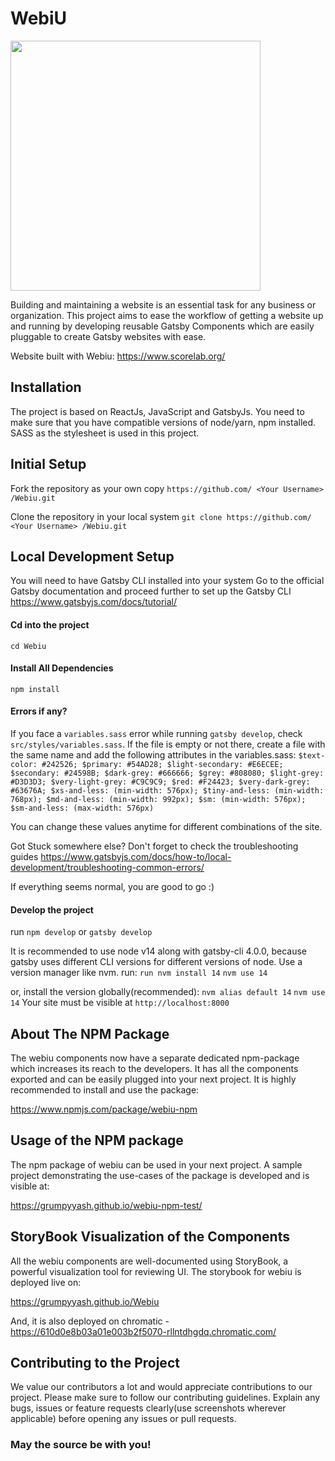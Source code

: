 # WebiU

<p>
  <img width="400" height="auto" src="https://github.com/Grumpyyash/Webiu/blob/master/static/images/logo.png">
</p>

Building and maintaining a website is an essential task for any business or organization. This project aims to ease the workflow of getting a website up and running by developing reusable Gatsby Components which are easily pluggable to create Gatsby websites with ease.

Website built with Webiu: https://www.scorelab.org/

## Installation

The project is based on ReactJs, JavaScript and GatsbyJs. You need to make sure that you have compatible versions of node/yarn, npm installed. SASS as the stylesheet is used in this project.

## Initial Setup

Fork the repository as your own copy
`https://github.com/ <Your Username> /Webiu.git`

Clone the repository in your local system
`git clone https://github.com/ <Your Username> /Webiu.git`

## Local Development Setup

You will need to have Gatsby CLI installed into your system
Go to the official Gatsby documentation and proceed further to set up the Gatsby CLI https://www.gatsbyjs.com/docs/tutorial/

#### Cd into the project

`cd Webiu`

#### Install All Dependencies

`npm install`

#### Errors if any?
If you face a `variables.sass` error while running `gatsby develop`, check `src/styles/variables.sass`. If the file is empty or not there, create a file with the same name and add the following attributes in the variables.sass:
`$text-color: #242526;
$primary: #54AD28;
$light-secondary: #E6ECEE;
$secondary: #24598B;
$dark-grey: #666666;
$grey: #808080;
$light-grey: #D3D3D3;
$very-light-grey: #C9C9C9;
$red: #F24423;
$very-dark-grey: #63676A;
$xs-and-less: (min-width: 576px);
$tiny-and-less: (min-width: 768px);
$md-and-less: (min-width: 992px);
$sm: (min-width: 576px);
$sm-and-less: (max-width: 576px)`

You can change these values anytime for different combinations of the site.

Got Stuck somewhere else? Don't forget to check the troubleshooting guides https://www.gatsbyjs.com/docs/how-to/local-development/troubleshooting-common-errors/

If everything seems normal, you are good to go :)

#### Develop the project

run `npm develop` or `gatsby develop`

It is recommended to use node v14 along with gatsby-cli 4.0.0, because gatsby uses different CLI versions for different versions of node. Use a version manager like nvm. run:
`run nvm install 14` 
`nvm use 14`

or, install the version globally(recommended):
`nvm alias default 14`
`nvm use 14`
Your site must be visible at
`http://localhost:8000`

## About The NPM Package

The webiu components now have a separate dedicated npm-package which increases its reach to the developers. It has all the components exported and can be easily plugged into your next project. It is highly recommended to install and use the package:

https://www.npmjs.com/package/webiu-npm

## Usage of the NPM package

The npm package of webiu can be used in your next project. A sample project demonstrating the use-cases of the package is developed and is visible at:

https://grumpyyash.github.io/webiu-npm-test/

## StoryBook Visualization of the Components

All the webiu components are well-documented using StoryBook, a powerful visualization tool for reviewing UI. The storybook for webiu is deployed live on:

https://grumpyyash.github.io/Webiu

And, it is also deployed on chromatic - https://610d0e8b03a01e003b2f5070-rllntdhgdq.chromatic.com/

## Contributing to the Project

We value our contributors a lot and would appreciate contributions to our project. Please make sure to follow our contributing guidelines.
Explain any bugs, issues or feature requests clearly(use screenshots wherever applicable) before opening any issues or pull requests.

### May the source be with you!
